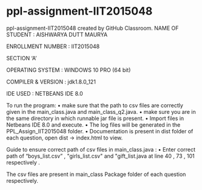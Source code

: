 # ppl-assignment-IIT2015048
ppl-assignment-IIT2015048 created by GitHub Classroom.
NAME OF STUDENT : AISHWARYA DUTT MAURYA

ENROLLMENT NUMBER : IIT2015048

SECTION ‘A’

OPERATING SYSTEM : WINDOWS 10 PRO (64 bit)

COMPILER & VERSION : jdk1.8.0_121

IDE USED : NETBEANS IDE 8.0

To run the program:
• make sure that the path to csv files are correctly given in the main_class.java and main_class_q2.java.
• make sure you are in the same directory in which runnable jar file is present.
• Import files in Netbeans IDE 8.0 and execute.
• The log files will be generated in the PPL_Assign_IIT2015048 folder.
• Documentation is present in dist folder of each question, open dist -> index.html to view.


Guide to ensure correct path of csv files in main_class.java :
• Enter correct path of “boys_list.csv” , "girls_list.csv" and "gift_list.java at line 40 , 73 , 101 respectively .

The csv files are present in main_class Package folder of each question respectively.
